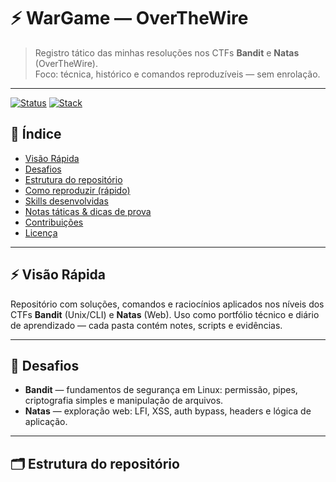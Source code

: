 # ⚡ WarGame — OverTheWire

> Registro tático das minhas resoluções nos CTFs **Bandit** e **Natas** (OverTheWire).  
> Foco: técnica, histórico e comandos reproduzíveis — sem enrolação.

---

[![Status](https://img.shields.io/badge/status-active-brightgreen)]()
[![Stack](https://img.shields.io/badge/stack-Bash%20%7C%20Curl%20%7C%20Netcat-blue)]()

## 🧭 Índice
- [Visão Rápida](#-visão-rápida)  
- [Desafios](#-desafios)  
- [Estrutura do repositório](#-estrutura-do-repositório)  
- [Como reproduzir (rápido)](#-como-reproduzir-rápido)  
- [Skills desenvolvidas](#-skills-desenvolvidas)  
- [Notas táticas & dicas de prova](#-notas-táticas--dicas-de-prova)  
- [Contribuições](#-contribuições)  
- [Licença](#-licença)

---

## ⚡ Visão Rápida
Repositório com soluções, comandos e raciocínios aplicados nos níveis dos CTFs **Bandit** (Unix/CLI) e **Natas** (Web). Uso como portfólio técnico e diário de aprendizado — cada pasta contém notes, scripts e evidências.

---

## 🎯 Desafios
- **Bandit** — fundamentos de segurança em Linux: permissão, pipes, criptografia simples e manipulação de arquivos.  
- **Natas** — exploração web: LFI, XSS, auth bypass, headers e lógica de aplicação.

---

## 🗂 Estrutura do repositório
